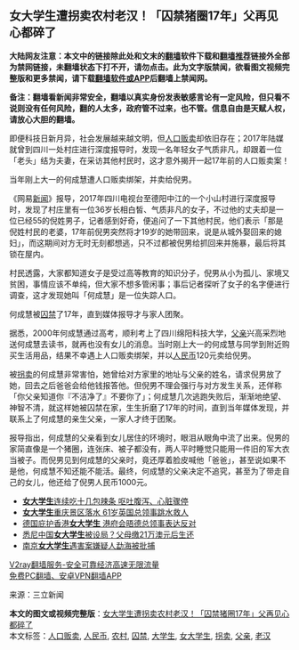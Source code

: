  <h2>女大学生遭拐卖农村老汉！「囚禁猪圈17年」父再见心都碎了</h2> <p class="notice"><b>大陆网友注意：本文中的链接除此处和文末的<a href="https://github.com/bannedbook/fanqiang" >翻墙</a>软件下载和<a href="https://github.com/killgcd/justmysocks/blob/master/README.md">翻墙推荐</a>链接外全部为禁网链接，未翻墙状态下打不开，请勿点击。此为文字版禁闻，欲看图文视频完整版和更多禁闻，请下载<a href="https://github.com/bannedbook/fanqiang">翻墙软件或APP</a>后翻墙上禁闻网。</p><p>备注：翻墙看新闻非常安全，翻墙以真实身份发表敏感言论有一定风险，但只看不说则没有任何风险，翻的人太多，政府管不过来，也不管。信息自由是天赋人权，请放心大胆的翻墙。</b></p>  <div class="entry"> <p>即便科技日新月异，社会发展越来越文明，但<a href="https://www.bannedbook.org/bnews/tag/%E4%BA%BA%E5%8F%A3%E8%B4%A9%E5%8D%96/" class="st_tag internal_tag" rel="tag" title="标签 人口贩卖 下的日志">人口贩卖</a>却依旧存在；2017年陆媒就曾到四川一处村庄进行深度报导时，发现一名年轻女子气质非凡，却跟着一位「老头」结为夫妻，在采访其他村民时，这才意外揭开一起17年前的人口贩卖案！</p> <p></p> <p>当年刚上大一的何成慧遭人口贩卖绑架，并卖给倪男。</p>  <p>《网易<span class='wp_keywordlink_affiliate'><a href="https://www.bannedbook.org/" title="新闻">新闻</a></span>》报导，2017年四川电视台至德阳中江的一个小山村进行深度报导时，发现了村庄里有一位36岁长相白皙、气质非凡的女子，不过他的丈夫却是一位已经55的倪姓男子，记者感到好奇，便追问了一下其他村民，他们表示「那是倪姓村民的老婆，17年前倪男突然将才19岁的她带回来，说是从城外娶回来的媳妇」，而这期间对方无时无刻都想逃，只不过都被倪男给抓回来并施暴，最后将其锁在屋内。</p> <p>村民透露，大家都知道女子是受过高等教育的知识分子，倪男从小为孤儿、家境又贫困，事情应该不单纯，但大家不想多管闲事；事后记者探听了女子的名字便进行调查，这才发现她叫「何成慧」是一位失踪人口。</p> <p></p>  <p>何成慧被<a href="https://www.bannedbook.org/bnews/tag/%E5%9B%9A%E7%A6%81/" class="st_tag internal_tag" rel="tag" title="标签 囚禁 下的日志">囚禁</a>了17年，直到媒体报导才与家人团聚。</p> <p>据悉，2000年何成慧通过高考，顺利考上了四川绵阳科技大学，<a href="https://www.bannedbook.org/bnews/tag/%E7%88%B6%E4%BA%B2/" class="st_tag internal_tag" rel="tag" title="标签 父亲 下的日志">父亲</a>兴高采烈地送何成慧去读书，就再也没有女儿的消息。当时刚上大一的何成慧与同学到附近购买生活用品，结果不幸遇上人口贩卖绑架，并以<a href="https://www.bannedbook.org/bnews/tag/%e4%ba%ba%e6%b0%91%e5%b8%81/" class="st_tag internal_tag" rel="tag" title="标签 人民币 下的日志">人民币</a>120元卖给倪男。</p> <p>被<a href="https://www.bannedbook.org/bnews/tag/%E6%8B%90%E5%8D%96/" class="st_tag internal_tag" rel="tag" title="标签 拐卖 下的日志">拐卖</a>的何成慧非常害怕，她曾给对方家里的地址与父亲的姓名，请求倪男放了她，回去之后爸爸会给他钱报答他。但倪男不理会强行与对方发生关系，还佯称「你父亲知道你『不洁净了』不要你了」；何成慧几次逃跑失败后，渐渐地绝望、神智不清，就这样她被囚禁在家，生生折磨了17年的时间，直到当年媒体发现，并联系上了何成慧的亲生父亲，一家人才终于团聚。</p>  <p>报导指出，何成慧的父亲看到女儿居住的环境时，眼泪从眼角中流了出来。倪男的家简直像是一个猪圈，连张床、被子都没有，两人平时睡觉只能用一件旧的军大衣当被子。而倪男见到何成慧的父亲时，竟还厚着脸皮喊他「爸爸」，甚至说如果不是他，何成慧不知还能不能活。最终，何成慧的父亲决定不追究，甚至为了带走自己的女儿，他还给了倪男人民币1000元。</p> <ul class='op-related-articles' title='相关阅读'> <li><a href='https://www.bannedbook.org/bnews/lifebaike/20201118/1432700.html' target='_blank'><b>女大学生</b>连续吃十几包辣条 呕吐腹泻、心脏骤停</a></li> <li><a href='https://www.bannedbook.org/bnews/cnnews/20201117/1432134.html' target='_blank'><b>女大学生</b>重庆景区落水 61岁英国总领事跳水救人</a></li> <li><a href='https://www.bannedbook.org/bnews/cnnews/hknews/20201022/1418397.html' target='_blank'>德国庇护香港<b>女大学生</b> 港府会晤德总领事表达反对</a></li> <li><a href='https://www.bannedbook.org/bnews/lifebaike/20200922/1400694.html' target='_blank'>悉尼中国<b>女大学生</b>被设局？父母缴21万澳元后生还</a></li> <li><a href='https://www.bannedbook.org/bnews/baitai/20200912/1395222.html' target='_blank'>南京<b>女大学生</b>遇害案嫌疑人勐海被批捕</a></li> </ul> <p class="texttj"> <a href="https://www.bannedbook.org/forum23/topic22702.html" target="_blank">V2ray翻墙服务-安全可靠经济高速无限流量</a><br/> <a href="https://github.com/bannedbook/fanqiang/wiki/%E7%A6%81%E9%97%BB%E7%BD%91%E5%AE%89%E5%8D%93%E7%BF%BB%E5%A2%99%E6%96%B0%E9%97%BBAPP" target="_blank">免费PC翻墙、安卓VPN翻墙APP</a></p><p> 来源：三立新闻 </p><a name='sharetosocial'></a>       <div><b>本文的图文或视频完整版</b>：<a href='https://www.bannedbook.org/bnews/cbnews/20201122/1434885.html'>女大学生遭拐卖农村老汉！「囚禁猪圈17年」父再见心都碎了</a></div>  </div><!--END ENTRY--> <div class="postfooter"> <div>本文标签：<a href="https://www.bannedbook.org/bnews/tag/%E4%BA%BA%E5%8F%A3%E8%B4%A9%E5%8D%96/" rel="tag">人口贩卖</a>, <a href="https://www.bannedbook.org/bnews/tag/%e4%ba%ba%e6%b0%91%e5%b8%81/" rel="tag">人民币</a>, <a href="https://www.bannedbook.org/bnews/tag/%E5%86%9C%E6%9D%91/" rel="tag">农村</a>, <a href="https://www.bannedbook.org/bnews/tag/%E5%9B%9A%E7%A6%81/" rel="tag">囚禁</a>, <a href="https://www.bannedbook.org/bnews/tag/%e5%a4%a7%e5%ad%a6%e7%94%9f/" rel="tag">大学生</a>, <a href="https://www.bannedbook.org/bnews/tag/%e5%a5%b3%e5%a4%a7%e5%ad%a6%e7%94%9f/" rel="tag">女大学生</a>, <a href="https://www.bannedbook.org/bnews/tag/%E6%8B%90%E5%8D%96/" rel="tag">拐卖</a>, <a href="https://www.bannedbook.org/bnews/tag/%E7%88%B6%E4%BA%B2/" rel="tag">父亲</a>, <a href="https://www.bannedbook.org/bnews/tag/%E8%80%81%E6%B1%89/" rel="tag">老汉</a></div>  </div><!--END POSTFOOTER--> 